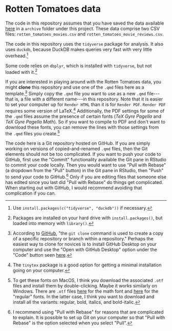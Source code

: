 # Rotten Tomatoes data

The code in this repository assumes that you have saved the data available [here](https://www.kaggle.com/datasets/andrezaza/clapper-massive-rotten-tomatoes-movies-and-reviews) in a `archive` folder under this project.
These data comprise two CSV files: `rotten_tomatoes_movies.csv` and `rotten_tomatoes_movie_reviews.csv`.

The code in this repository uses the `tidyverse` package for analysis.
It also uses `duckdb`, because DuckDB makes queries very fast with very little overhead.[^1]

Some code relies on `dbplyr`, which is installed with `tidyverse`, but not loaded with it.[^2]

If you are interested in playing around with the Rotten Tomatoes data, you might **clone** this repository and use one of the `.qmd` files here as a template.[^3]
Simply copy the `.qmd` file you want to use as a new `.qmd` file---that is, a file with a different name---in this repository.
Note that it is easier to set your computer up for `Render HTML` than it is for `Render PDF`.
`Render PDF` requires some version of LaTeX.[^4]
Additionally, the PDF settings for some of the `.qmd` files assume the presence of certain fonts (*TeX Gyre Pagella* and *TeX Gyre Pagella Math*).
So if you want to compile to PDF and don't want to download these fonts, you can remove the lines with those settings from the `.qmd` files you create.[^5]

The code here is a Git repository hosted on GitHub.
If you are simply working on versions of copied-and-renamed `.qmd` files, then the Git elements should not be too complicated.
If you want to push your code to GitHub, first use the "Commit" functionality available the Git pane in RStudio to commit your code locally.
Then you would want to use "Pull with Rebase" (a dropdown from the "Pull" button) in the Git pane in RStudio, then "Push" to send your code to GitHub.[^6]
Only if you are editing files that someone else has edited since you last did "Pull with Rebase" do things get complicated.
When starting out with GitHub, I would recommend avoiding that complication if you can.

[^1]: Use `install.packages(c("tidyverse", "duckdb"))` if necessary.
[^2]: Packages are installed on your hard drive with `install.packages()`, but loaded into memory with `library()`.
[^3]: According to [GitHub](https://github.com/git-guides/git-clone), "the `git clone` command is used to create a copy of a specific repository or branch within a repository."
Perhaps the easiest way to clone for novices is to install GitHub Desktop on your computer and use the "Open with GitHub Desktop" option under the "Code" button seen [here](https://github.com/iangow/movies).
[^4]: The `tinytex` package is a good option for getting a minimal installation going on your computer.
[^5]: To get these fonts on MacOS, I think you download the associated `.otf` files and install them by double-clicking.
Maybe it works similarly on Windows.
There are `.otf` files [here](https://www.ctan.org/tex-archive/fonts/tex-gyre-math/opentype) for the math font and [here](https://www.ctan.org/tex-archive/fonts/tex-gyre/opentype) for the "regular" fonts.
In the latter case, I think you want to download and install all the variants: regular, bold, italics, and bold-italic.
[^6]: I recommend using "Pull with Rebase" for reasons that are complicated to explain. It is possible to set up Git on your computer so that "Pull with Rebase" is the option selected when you select "Pull".
